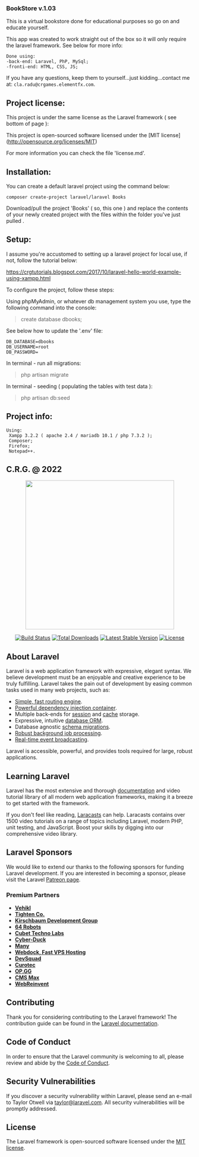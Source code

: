 ### BookStore v.1.03
This is a virtual bookstore done for educational purposes so go on and educate yourself.

This app was created to work straight out of the box so it will only require the laravel framework. See below for more info:

```
Done using:
-back-end: Laravel, PhP, MySql;
-fronti-end: HTML, CSS, JS;
```

If you have any questions, keep them to yourself...just kidding...contact me at: `cla.radu@crgames.elementfx.com`.

## Project license:
This project is under the same license as the Laravel framework ( see bottom of page ):

This project is open-sourced software licensed under the [MIT license] (http://opensource.org/licenses/MIT)

For more information you can check the file 'license.md'.

## Installation:
You can create a default laravel project using the command below:

`composer create-project laravel/laravel Books`

Download/pull the project 'Books' ( so, this one ) and replace the contents of your newly created project with the files within the folder you've just pulled <giggidy giggidy>.

## Setup:
I assume you're accustomed to setting up a laravel project for local use, if not, follow the tutorial below:

https://crgtutorials.blogspot.com/2017/10/laravel-hello-world-example-using-xampp.html

To configure the project, follow these steps:

Using phpMyAdmin, or whatever db management system you use, type the following command into the console:

> create database dbooks;

See below how to update the '.env' file:
```
DB_DATABASE=dbooks
DB_USERNAME=root
DB_PASSWORD=
```
In terminal - run all migrations:

> php artisan migrate

In terminal - seeding ( populating the tables with test data ):

> php artisan db:seed

## Project info:
```
Using:
 Xampp 3.2.2 ( apache 2.4 / mariadb 10.1 / php 7.3.2 );
 Composer;
 Firefox;
 Notepad++.
```

## C.R.G. @ 2022


<p align="center"><a href="https://laravel.com" target="_blank"><img src="https://raw.githubusercontent.com/laravel/art/master/logo-lockup/5%20SVG/2%20CMYK/1%20Full%20Color/laravel-logolockup-cmyk-red.svg" width="400"></a></p>

<p align="center">
<a href="https://travis-ci.org/laravel/framework"><img src="https://travis-ci.org/laravel/framework.svg" alt="Build Status"></a>
<a href="https://packagist.org/packages/laravel/framework"><img src="https://img.shields.io/packagist/dt/laravel/framework" alt="Total Downloads"></a>
<a href="https://packagist.org/packages/laravel/framework"><img src="https://img.shields.io/packagist/v/laravel/framework" alt="Latest Stable Version"></a>
<a href="https://packagist.org/packages/laravel/framework"><img src="https://img.shields.io/packagist/l/laravel/framework" alt="License"></a>
</p>

## About Laravel

Laravel is a web application framework with expressive, elegant syntax. We believe development must be an enjoyable and creative experience to be truly fulfilling. Laravel takes the pain out of development by easing common tasks used in many web projects, such as:

- [Simple, fast routing engine](https://laravel.com/docs/routing).
- [Powerful dependency injection container](https://laravel.com/docs/container).
- Multiple back-ends for [session](https://laravel.com/docs/session) and [cache](https://laravel.com/docs/cache) storage.
- Expressive, intuitive [database ORM](https://laravel.com/docs/eloquent).
- Database agnostic [schema migrations](https://laravel.com/docs/migrations).
- [Robust background job processing](https://laravel.com/docs/queues).
- [Real-time event broadcasting](https://laravel.com/docs/broadcasting).

Laravel is accessible, powerful, and provides tools required for large, robust applications.

## Learning Laravel

Laravel has the most extensive and thorough [documentation](https://laravel.com/docs) and video tutorial library of all modern web application frameworks, making it a breeze to get started with the framework.

If you don't feel like reading, [Laracasts](https://laracasts.com) can help. Laracasts contains over 1500 video tutorials on a range of topics including Laravel, modern PHP, unit testing, and JavaScript. Boost your skills by digging into our comprehensive video library.

## Laravel Sponsors

We would like to extend our thanks to the following sponsors for funding Laravel development. If you are interested in becoming a sponsor, please visit the Laravel [Patreon page](https://patreon.com/taylorotwell).

### Premium Partners

- **[Vehikl](https://vehikl.com/)**
- **[Tighten Co.](https://tighten.co)**
- **[Kirschbaum Development Group](https://kirschbaumdevelopment.com)**
- **[64 Robots](https://64robots.com)**
- **[Cubet Techno Labs](https://cubettech.com)**
- **[Cyber-Duck](https://cyber-duck.co.uk)**
- **[Many](https://www.many.co.uk)**
- **[Webdock, Fast VPS Hosting](https://www.webdock.io/en)**
- **[DevSquad](https://devsquad.com)**
- **[Curotec](https://www.curotec.com/services/technologies/laravel/)**
- **[OP.GG](https://op.gg)**
- **[CMS Max](https://www.cmsmax.com/)**
- **[WebReinvent](https://webreinvent.com/?utm_source=laravel&utm_medium=github&utm_campaign=patreon-sponsors)**

## Contributing

Thank you for considering contributing to the Laravel framework! The contribution guide can be found in the [Laravel documentation](https://laravel.com/docs/contributions).

## Code of Conduct

In order to ensure that the Laravel community is welcoming to all, please review and abide by the [Code of Conduct](https://laravel.com/docs/contributions#code-of-conduct).

## Security Vulnerabilities

If you discover a security vulnerability within Laravel, please send an e-mail to Taylor Otwell via [taylor@laravel.com](mailto:taylor@laravel.com). All security vulnerabilities will be promptly addressed.

## License

The Laravel framework is open-sourced software licensed under the [MIT license](https://opensource.org/licenses/MIT).
